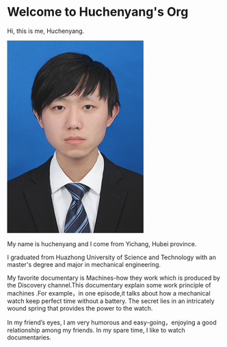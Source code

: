 # Welcome to Huchenyang's Org

Hi, this is me, Huchenyang.

![](assets/me.jpg)

My name is huchenyang and I come from Yichang, Hubei province.

I graduated from Huazhong University of Science and Technology with an master's degree and major in mechanical engineering.

My favorite documentary is Machines-how they work which is produced by the Discovery channel.This documentary explain some work principle of machines .For example，in one episode,it talks about how a mechanical watch keep perfect time without a battery. The secret lies in an intricately wound spring that provides the power to the watch.

In my friend’s eyes, I am very humorous and easy-going，enjoying a good relationship among my friends. In my spare time, I like to watch documentaries.



